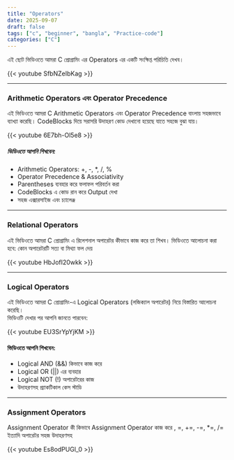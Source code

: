 ```yaml
---
title: "Operators"
date: 2025-09-07
draft: false
tags: ["c", "beginner", "bangla", "Practice-code"]
categories: ["C"]
---
```


এই ছোট ভিডিওতে আমরা C প্রোগ্রামিং এর Operators এর একটি সংক্ষিপ্ত পরিচিতি দেখব।

{{< youtube SfbNZeIbKag >}}

---

### Arithmetic Operators এবং Operator Precedence

এই ভিডিওতে আমরা C Arithmetic Operators এবং Operator Precedence বাংলায় সহজভাবে ব্যাখ্যা করেছি। CodeBlocks দিয়ে সরাসরি উদাহরণ কোড দেখানো হয়েছে যাতে সহজে বুঝা যায়।

{{< youtube 6E7bh-Ol5e8 >}}
<br>

##### ভিডিওতে আপনি শিখবেন:

- Arithmetic Operators: +, -, \*, /, %
- Operator Precedence & Associativity
- Parentheses ব্যবহার করে ফলাফল পরিবর্তন করা
- CodeBlocks এ কোড রান করে Output দেখা
- সহজ এক্সারসাইজ এবং চ্যালেঞ্জ

---

### Relational Operators

এই ভিডিওতে আমরা C প্রোগ্রামিং এ রিলেশনাল অপারেটর কীভাবে কাজ করে তা শিখব।
ভিডিওতে আলোচনা করা হবে:
কোন অপারেটরটি সত্য বা মিথ্যা ফল দেয়

{{< youtube HbJofI20wkk >}}

---

### Logical Operators

এই ভিডিওতে আমরা C প্রোগ্রামিং-এ Logical Operators (লজিক্যাল অপারেটর) নিয়ে বিস্তারিত আলোচনা করেছি।  
ভিডিওটি দেখার পর আপনি জানতে পারবেন:

{{< youtube EU3SrYpYjKM >}}

#### ভিডিওতে আপনি শিখবেন:

- Logical AND (&&) কিভাবে কাজ করে
- Logical OR (||) এর ব্যবহার
- Logical NOT (!) অপারেটরের কাজ
- উদাহরণসহ প্র্যাকটিকাল কেস স্টাডি

---

### Assignment Operators

Assignment Operator কী কিভাবে Assignment Operator কাজ করে ,
=, +=, -=, \*=, /= ইত্যাদি অপারেটর সহজ উদাহরণসহ

{{< youtube Es8odPUGl_0 >}}
